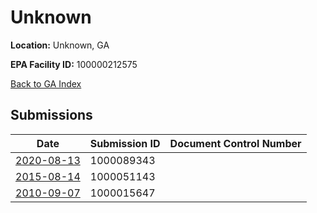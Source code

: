 # Unknown

**Location:** Unknown, GA

**EPA Facility ID:** 100000212575

[Back to GA Index](../../index.md)

## Submissions

| Date | Submission ID | Document Control Number |
|------|--------------|-------------------------|
| [2020-08-13](submissions/1000089343.md) | 1000089343 |  |
| [2015-08-14](submissions/1000051143.md) | 1000051143 |  |
| [2010-09-07](submissions/1000015647.md) | 1000015647 |  |
